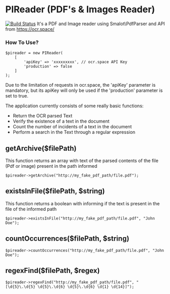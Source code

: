 # PIReader (PDF's & Images Reader)
[![Build Status](https://travis-ci.org/kaleu62/pi-reader.svg?branch=master)](https://travis-ci.org/kaleu62/pi-reader)
It's a PDF and Image reader using Smalot\PdfParser and API from https://ocr.space/

### How To Use?

 
    $pireader = new PIReader(
        [
            'apiKey' => 'xxxxxxxxx', // ocr.space API Key
            'production' => false
        ]
    );


Due to the limitation of requests in ocr.space, the 'apiKey' parameter is mandatory, but its apiKey will only be used if the 'production' parameter is set to true.

The application currently consists of some really basic functions:
- Return the OCR parsed Text
- Verify the existence of a text in the document
- Count the number of incidents of a text in the document
- Perform a search in the Text through a regular expression


## getArchive($filePath)

  This function returns an array with text of the parsed contents of the file (Pdf or image) present in the path informed
  
    $pireader->getArchive("http://my_fake_pdf_path/file.pdf");
  
## existsInFile($filePath, $string)

  This function returns a boolean with informing if the text is present in the file of the informed path
  
    $pireader->existsInFile("http://my_fake_pdf_path/file.pdf", "John Doe");

## countOccurrences($filePath, $string)

    $pireader->countOccurrences("http://my_fake_pdf_path/file.pdf", "John Doe");

## regexFind($filePath, $regex)

    $pireader->regexFind("http://my_fake_pdf_path/file.pdf", "[\d{5}\.\d{5} \d{5}\.\d{6} \d{5}\.\d{6} \d{1} \d{14}]");

